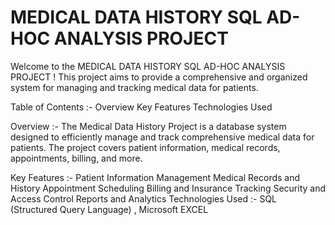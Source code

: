 # MEDICAL DATA HISTORY SQL AD-HOC ANALYSIS PROJECT

Welcome to the MEDICAL DATA HISTORY SQL AD-HOC ANALYSIS PROJECT ! This project aims to provide a comprehensive and organized system for managing and tracking medical data for patients.

Table of Contents :-
Overview
Key Features
Technologies Used

Overview :-
The Medical Data History Project is a database system designed to efficiently manage and track comprehensive medical data for patients. The project covers patient information, medical records, appointments, billing, and more.

Key Features :-
Patient Information Management
Medical Records and History
Appointment Scheduling
Billing and Insurance Tracking
Security and Access Control
Reports and Analytics
Technologies Used :-
SQL (Structured Query Language) ,
Microsoft EXCEL
